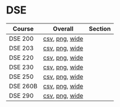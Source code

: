 # DSE

| Course | Overall | Section |
| ------ | ------- | ------- |
| DSE 200 | [csv](https://github.com/UCSD-Historical-Enrollment-Data/2024Fall/blob/main/overall/DSE%20200.csv), [png](https://raw.githubusercontent.com/UCSD-Historical-Enrollment-Data/2024Fall/main/plot_overall/DSE%20200.png), [wide](https://raw.githubusercontent.com/UCSD-Historical-Enrollment-Data/2024Fall/main/plot_overall_wide/DSE%20200.png) |  |
| DSE 203 | [csv](https://github.com/UCSD-Historical-Enrollment-Data/2024Fall/blob/main/overall/DSE%20203.csv), [png](https://raw.githubusercontent.com/UCSD-Historical-Enrollment-Data/2024Fall/main/plot_overall/DSE%20203.png), [wide](https://raw.githubusercontent.com/UCSD-Historical-Enrollment-Data/2024Fall/main/plot_overall_wide/DSE%20203.png) |  |
| DSE 220 | [csv](https://github.com/UCSD-Historical-Enrollment-Data/2024Fall/blob/main/overall/DSE%20220.csv), [png](https://raw.githubusercontent.com/UCSD-Historical-Enrollment-Data/2024Fall/main/plot_overall/DSE%20220.png), [wide](https://raw.githubusercontent.com/UCSD-Historical-Enrollment-Data/2024Fall/main/plot_overall_wide/DSE%20220.png) |  |
| DSE 230 | [csv](https://github.com/UCSD-Historical-Enrollment-Data/2024Fall/blob/main/overall/DSE%20230.csv), [png](https://raw.githubusercontent.com/UCSD-Historical-Enrollment-Data/2024Fall/main/plot_overall/DSE%20230.png), [wide](https://raw.githubusercontent.com/UCSD-Historical-Enrollment-Data/2024Fall/main/plot_overall_wide/DSE%20230.png) |  |
| DSE 250 | [csv](https://github.com/UCSD-Historical-Enrollment-Data/2024Fall/blob/main/overall/DSE%20250.csv), [png](https://raw.githubusercontent.com/UCSD-Historical-Enrollment-Data/2024Fall/main/plot_overall/DSE%20250.png), [wide](https://raw.githubusercontent.com/UCSD-Historical-Enrollment-Data/2024Fall/main/plot_overall_wide/DSE%20250.png) |  |
| DSE 260B | [csv](https://github.com/UCSD-Historical-Enrollment-Data/2024Fall/blob/main/overall/DSE%20260B.csv), [png](https://raw.githubusercontent.com/UCSD-Historical-Enrollment-Data/2024Fall/main/plot_overall/DSE%20260B.png), [wide](https://raw.githubusercontent.com/UCSD-Historical-Enrollment-Data/2024Fall/main/plot_overall_wide/DSE%20260B.png) |  |
| DSE 290 | [csv](https://github.com/UCSD-Historical-Enrollment-Data/2024Fall/blob/main/overall/DSE%20290.csv), [png](https://raw.githubusercontent.com/UCSD-Historical-Enrollment-Data/2024Fall/main/plot_overall/DSE%20290.png), [wide](https://raw.githubusercontent.com/UCSD-Historical-Enrollment-Data/2024Fall/main/plot_overall_wide/DSE%20290.png) |  |
